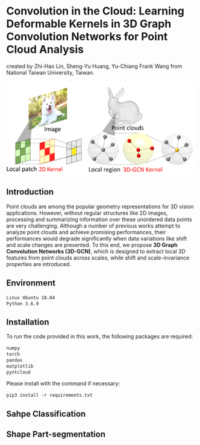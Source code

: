 # Convolution in the Cloud: Learning Deformable Kernels in 3D Graph Convolution Networks for Point Cloud Analysis
created by Zhi-Hao Lin, Sheng-Yu Huang, Yu-Chiang Frank Wang from National Taiwan University, Taiwan.

<img src="imgs/teaser.png" alt="teaser" width="500" />

## Introduction
Point clouds are among the popular geometry representations for 3D vision applications. However, without regular structures like 2D images, processing and summarizing information over these unordered data points are very challenging. Although a number of previous works attempt to analyze point clouds and achieve promising performances, their performances would degrade significantly when data variations like shift and scale changes are presented. To this end, we propose **3D Graph Convolution Networks (3D-GCN)**, which is designed to extract local 3D features from point clouds across scales, while shift and scale-invariance properties are introduced.

## Environment
```
Linux Ubuntu 18.04
Python 3.6.9
```

## Installation
To run the code provided in this work, the following packages are required: 
```
numpy
torch
pandas
matplotlib
pyntcloud
```
Please install with the command if necessary: 
```
pip3 install -r requirements.txt
```

## Sahpe Classification

## Shape Part-segmentation

